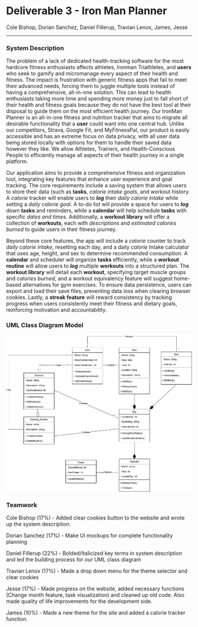 # Deliverable 3 \- Iron Man Planner

Cole Bishop, Dorian Sanchez, Daniel Fillerup, Travian Lenox, James, Jesse

---

### System Description

The problem of a lack of dedicated health-tracking software for the most hardcore fitness enthusiasts affects athletes, Ironman Triathletes, and **users** who seek to gamify and micromanage every aspect of their health and fitness. The impact is frustration with generic fitness apps that fail to meet their advanced needs, forcing them to juggle multiple tools instead of having a comprehensive, all-in-one solution. This can lead to health enthusiasts taking more time and spending more money just to fall short of their health and fitness goals because they do not have the best tool at their disposal to guide them on the most efficient health journey. Our IronMan Planner is an all-in-one fitness and nutrition tracker that aims to migrate all desirable functionality that a **user** could want into one central hub. Unlike our competitors, Strava, Google Fit, and MyFitnessPal, our product is easily accessible and has an extreme focus on data privacy, with all user data being stored locally with options for them to handle their saved data however they like. We allow Athletes, Trainers, and Health-Conscious People to efficiently manage all aspects of their health journey in a single platform.

Our application aims to provide a comprehensive fitness and organization tool, integrating key features that enhance user experience and goal tracking. The core requirements include a saving system that allows users to store their data (such as **tasks**, *calorie intake goals*, and workout history. A *calorie* tracker will enable users to ***log*** their *daily calorie intake* while setting a *daily calorie goal*. A to-do list will provide a space for users to ***log*** down **tasks** and reminders, while a **calendar** will help schedule **tasks** with specific *dates and times*. Additionally, a **workout library** will offer a collection of **workouts**, each with *descriptions* and *estimated calories burned* to guide users in their fitness journey.

Beyond these core features, the app will include a *calorie* counter to track *daily calorie intake*, resetting each day, and a daily *calorie* Intake calculator that uses age, height, and sex to determine recommended consumption. A **calendar** and scheduler will organize **tasks** efficiently, while a **workout routine** will allow users to ***log*** multiple **workouts** into a structured plan. The **workout library** will detail each **workout**, specifying target muscle groups and *calories burned*, and a workout equivalency feature will suggest home-based alternatives for gym exercises. To ensure data persistence, users can export and load their save files, preventing data loss when clearing browser cookies. Lastly, a **streak feature** will reward consistency by tracking progress when users consistently meet their fitness and dietary goals, reinforcing motivation and accountability.

### UML Class Diagram Model

![UML Class Diagram](Deliverable_3_Diagram.png)

### Teamwork

Cole Bishop (17%) \- Added clear cookies button to the website and wrote up the system description. 

Dorian Sanchez (17%) \- Make UI mockups for complete functionality planning

Daniel Fillerup (22%) \- Bolded/Italicized key terms in system description and led the building process for our UML class diagram

Travian Lenox (17%) \- Made a drop down menu for the theme selector and clear cookies

Jesse (17%) \- Made progress on the website, added necessary functions (Change month feature, task visualization) and cleaned up old code. Also made quality of life improvements for the development side. 

James (10%) \- Made a new theme for the site and added a calorie tracker function.